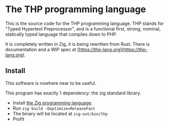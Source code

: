 # The THP programming language

This is the source code for the THP programming language.
THP stands for "Typed Hypertext Preprocessor", and is a
functional first, strong, nominal, statically typed language
that compiles down to PHP.

It is completely written in Zig, it is being rewritten from Rust.
There is documentation and a WIP spec at
[https://thp-lang.org](https://thp-lang.org).

## Install

This software is nowhere near to be useful.

This program has exactly 1 dependency: the zig standard library.

- Install [the Zig programming language](https://ziglang.org/).
- Run `zig build -Doptimize=ReleaseFast`
- The binary will be located at `zig-out/bin/thp`
- Profit




